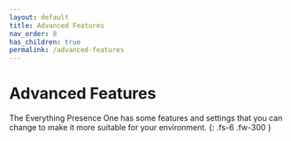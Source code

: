 ```yaml
---
layout: default
title: Advanced Features
nav_order: 8
has_children: true
permalink: /advanced-features
---
```


# Advanced Features

The Everything Presence One has some features and settings that you can change to make it more suitable for your environment.
{: .fs-6 .fw-300 }
